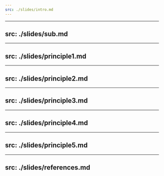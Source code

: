 ```yaml
---
src: ./slides/intro.md
---
```


---
src: ./slides/sub.md
---

---
src: ./slides/principle1.md
---

---
src: ./slides/principle2.md
---

---
src: ./slides/principle3.md
---

---
src: ./slides/principle4.md
---

---
src: ./slides/principle5.md
---

---
src: ./slides/references.md
---